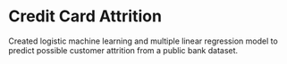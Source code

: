 # Credit Card Attrition
Created logistic machine learning and multiple linear regression model to predict possible customer attrition from a public bank dataset.
